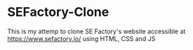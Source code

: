 # SEFactory-Clone
This is my attemp to clone SE Factory's website accessible at https://www.sefactory.io/ using HTML, CSS and JS
